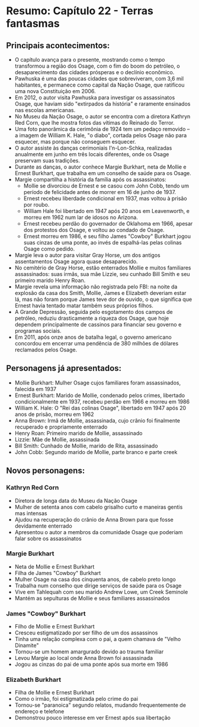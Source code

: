 # Resumo: Capítulo 22 - Terras fantasmas

## Principais acontecimentos:
- O capítulo avança para o presente, mostrando como o tempo transformou a região dos Osage, com o fim do boom do petróleo, o desaparecimento das cidades prósperas e o declínio econômico.
- Pawhuska é uma das poucas cidades que sobreviveram, com 3,6 mil habitantes, e permanece como capital da Nação Osage, que ratificou uma nova Constituição em 2006.
- Em 2012, o autor visita Pawhuska para investigar os assassinatos Osage, que haviam sido "extirpados da história" e raramente ensinados nas escolas americanas.
- No Museu da Nação Osage, o autor se encontra com a diretora Kathryn Red Corn, que lhe mostra fotos das vítimas do Reinado do Terror.
- Uma foto panorâmica da cerimônia de 1924 tem um pedaço removido – a imagem de William K. Hale, "o diabo", cortada pelos Osage não para esquecer, mas porque não conseguem esquecer.
- O autor assiste às danças cerimoniais I'n-Lon-Schka, realizadas anualmente em junho em três locais diferentes, onde os Osage preservam suas tradições.
- Durante as danças, o autor conhece Margie Burkhart, neta de Mollie e Ernest Burkhart, que trabalha em um conselho de saúde para os Osage.
- Margie compartilha a história da família após os assassinatos:
  - Mollie se divorciou de Ernest e se casou com John Cobb, tendo um período de felicidade antes de morrer em 16 de junho de 1937.
  - Ernest recebeu liberdade condicional em 1937, mas voltou à prisão por roubo.
  - William Hale foi libertado em 1947 após 20 anos em Leavenworth, e morreu em 1962 num lar de idosos no Arizona.
  - Ernest recebeu perdão do governador de Oklahoma em 1966, apesar dos protestos dos Osage, e voltou ao condado de Osage.
  - Ernest morreu em 1986, e seu filho James "Cowboy" Burkhart jogou suas cinzas de uma ponte, ao invés de espalhá-las pelas colinas Osage como pedido.
- Margie leva o autor para visitar Gray Horse, um dos antigos assentamentos Osage agora quase desaparecido.
- No cemitério de Gray Horse, estão enterrados Mollie e muitos familiares assassinados: suas irmãs, sua mãe Lizzie, seu cunhado Bill Smith e seu primeiro marido Henry Roan.
- Margie revela uma informação não registrada pelo FBI: na noite da explosão da casa dos Smith, Mollie, James e Elizabeth deveriam estar lá, mas não foram porque James teve dor de ouvido, o que significa que Ernest havia tentado matar também seus próprios filhos.
- A Grande Depressão, seguida pelo esgotamento dos campos de petróleo, reduziu drasticamente a riqueza dos Osage, que hoje dependem principalmente de cassinos para financiar seu governo e programas sociais.
- Em 2011, após onze anos de batalha legal, o governo americano concordou em encerrar uma pendência de 380 milhões de dólares reclamados pelos Osage.

## Personagens já apresentados:
- Mollie Burkhart: Mulher Osage cujos familiares foram assassinados, falecida em 1937
- Ernest Burkhart: Marido de Mollie, condenado pelos crimes, libertado condicionalmente em 1937, recebeu perdão em 1966 e morreu em 1986
- William K. Hale: O "Rei das colinas Osage", libertado em 1947 após 20 anos de prisão, morreu em 1962
- Anna Brown: Irmã de Mollie, assassinada, cujo crânio foi finalmente recuperado e propriamente enterrado
- Henry Roan: Primeiro marido de Mollie, assassinado
- Lizzie: Mãe de Mollie, assassinada
- Bill Smith: Cunhado de Mollie, marido de Rita, assassinado
- John Cobb: Segundo marido de Mollie, parte branco e parte creek

## Novos personagens:

### Kathryn Red Corn
- Diretora de longa data do Museu da Nação Osage
- Mulher de setenta anos com cabelo grisalho curto e maneiras gentis mas intensas
- Ajudou na recuperação do crânio de Anna Brown para que fosse devidamente enterrado
- Apresentou o autor a membros da comunidade Osage que poderiam falar sobre os assassinatos

### Margie Burkhart
- Neta de Mollie e Ernest Burkhart
- Filha de James "Cowboy" Burkhart
- Mulher Osage na casa dos cinquenta anos, de cabelo preto longo
- Trabalha num conselho que dirige serviços de saúde para os Osage
- Vive em Tahlequah com seu marido Andrew Lowe, um Creek Seminole
- Mantém as sepulturas de Mollie e seus familiares assassinados

### James "Cowboy" Burkhart
- Filho de Mollie e Ernest Burkhart
- Cresceu estigmatizado por ser filho de um dos assassinos
- Tinha uma relação complexa com o pai, a quem chamava de "Velho Dinamite"
- Tornou-se um homem amargurado devido ao trauma familiar
- Levou Margie ao local onde Anna Brown foi assassinada
- Jogou as cinzas do pai de uma ponte após sua morte em 1986

### Elizabeth Burkhart
- Filha de Mollie e Ernest Burkhart
- Como o irmão, foi estigmatizada pelo crime do pai
- Tornou-se "paranoica" segundo relatos, mudando frequentemente de endereço e telefone
- Demonstrou pouco interesse em ver Ernest após sua libertação 